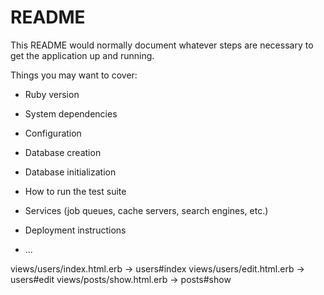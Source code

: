 # README

This README would normally document whatever steps are necessary to get the
application up and running.

Things you may want to cover:

* Ruby version

* System dependencies

* Configuration

* Database creation

* Database initialization

* How to run the test suite

* Services (job queues, cache servers, search engines, etc.)

* Deployment instructions

* ...

views/users/index.html.erb -> users#index
views/users/edit.html.erb -> users#edit
views/posts/show.html.erb -> posts#show